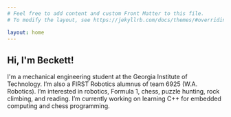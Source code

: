 ```yaml
---
# Feel free to add content and custom Front Matter to this file.
# To modify the layout, see https://jekyllrb.com/docs/themes/#overriding-theme-defaults

layout: home
---
```


## Hi, I'm Beckett!
I'm a mechanical engineering student at the Georgia Institute of Technology. I’m also a FIRST Robotics alumnus of team 6925 (W.A. Robotics). I’m interested in robotics, Formula 1, chess, puzzle hunting, rock climbing, and reading. I’m currently working on learning C++ for embedded computing and chess programming.
